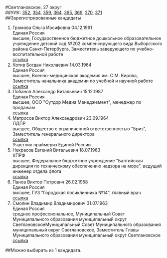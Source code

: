 #Светлановское, 27 округ  
##УИК: [352](../../tik22/uik352.md), [354](../../tik22/uik354.md), [359](../../tik22/uik359.md), [364](../../tik22/uik364.md), [365](../../tik22/uik365.md), [369](../../tik22/uik369.md), [370](../../tik22/uik370.md), [371](../../tik22/uik371.md)  
##Зарегистрированные кандидаты
1. Громова Ольга Иосифовна 04.12.1961  
Единая Россия  
высшее, Государственное бюджетное дошкольное образовательное учреждение детский сад №202 компенсирующего вида Выборгского района Санкт-Петербурга, Заместитель заведующего по учебно-воспитательной работе    
[ссылка](http://www.st-petersburg.vybory.izbirkom.ru/region/region/st-petersburg?action=show&root=1&tvd=4784024138096&vrn=4784024138096&region=78&global=&sub_region=78&prver=0&pronetvd=null&type=341&vibid=4784024139185)  
2. Котив Богдан Николаевич 14.03.1964  
Единая Россия  
высшее, Военно-медицинская академия им. С.М. Кирова, Заместитель начальника академии по учебной и научной работе    
[ссылка](http://www.st-petersburg.vybory.izbirkom.ru/region/region/st-petersburg?action=show&root=1&tvd=4784024138096&vrn=4784024138096&region=78&global=&sub_region=78&prver=0&pronetvd=null&type=341&vibid=4784024139167)  
3. Лобанов Александр Витальевич 15.12.1987  
Единая Россия  
высшее, ООО "Оутдор Медиа Менеджемент", менеджер по продажам    
[ссылка](http://www.st-petersburg.vybory.izbirkom.ru/region/region/st-petersburg?action=show&root=1&tvd=4784024138096&vrn=4784024138096&region=78&global=&sub_region=78&prver=0&pronetvd=null&type=341&vibid=4784024139192)  
4. Матросов Виктор Александрович 23.09.1964  
ЛДПР  
высшее, Общество с ограниченной ответственностью "Бриз", Заместитель генерального директора    
[ссылка](http://www.st-petersburg.vybory.izbirkom.ru/region/region/st-petersburg?action=show&root=1&tvd=4784024138096&vrn=4784024138096&region=78&global=&sub_region=78&prver=0&pronetvd=null&type=341&vibid=4784024139206)  
Участник праймериз Единой России  
5. Некрасов Евгений Витальевич 18.07.1963  
КПРФ  
высшее, Федеральное бюджетное учреждение "Балтийская дирекция по техническому обеспечению надзора на море", ведущий инженер отдела флота    
[ссылка](http://www.st-petersburg.vybory.izbirkom.ru/region/region/st-petersburg?action=show&root=1&tvd=4784024138096&vrn=4784024138096&region=78&global=&sub_region=78&prver=0&pronetvd=null&type=341&vibid=4784024139220)  
6. Панов Виктор Петрович 26.02.1958  
Единая Россия  
высшее, ГУЗ "Городская поликлинника №14", главный врач    
[ссылка](http://www.st-petersburg.vybory.izbirkom.ru/region/region/st-petersburg?action=show&root=1&tvd=4784024138096&vrn=4784024138096&region=78&global=&sub_region=78&prver=0&pronetvd=null&type=341&vibid=4784024139179)  
7. Смолин Владимир Владимирович 31.07.1963  
Единая Россия  
среднее профессиональное, Муниципальный Совет Муниципального образования муниципальный округ СветлановскоеМуниципальный Совет Муниципального образования муниципальный округ Светлановское, Заместитель Главы Муниципального образования муниципальный округ Светлановское    
[ссылка](http://www.st-petersburg.vybory.izbirkom.ru/region/region/st-petersburg?action=show&root=1&tvd=4784024138096&vrn=4784024138096&region=78&global=&sub_region=78&prver=0&pronetvd=null&type=341&vibid=4784024139173)  

##Можно выбирать из 1 кандидата.  
